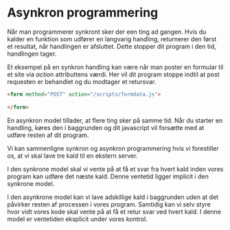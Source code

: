 # Asynkron programmering

Når man programmerer synkront sker der een ting ad gangen. Hvis du kalder en funktion som udfører en langvarig handling, returnerer den først et resultat, når handlingen er afsluttet. Dette stopper dit program i den tid, handlingen tager.

Et eksempel på en synkron handling kan være når man poster en formular til et site via *action* attributtens værdi. Her vil dit program stoppe indtil at post requesten er behandlet og du modtager et retursvar.

```html
<form method="POST" action="/scripts/formdata.js">
    
</form>
```

En asynkron model tillader, at flere ting sker på samme tid. Når du starter en handling, køres den i baggrunden og dit javascript vil forsætte med at udføre resten af dit program. 

Vi kan sammenligne synkron og asynkron programmering hvis vi forestiller os, at vi skal lave tre kald til en ekstern server.

I den synkrone model skal vi vente på at få et svar fra hvert kald inden vores program kan udføre det næste kald. Denne ventetid ligger implicit i den synkrone model.

I den asynkrone model kan vi lave adskillige kald i baggrunden uden at det påvirker resten af processen i vores program. Samtidig kan vi selv styre hvor vidt vores kode skal vente på at få et retur svar ved hvert kald. I denne model er ventetiden eksplicit under vores kontrol.


